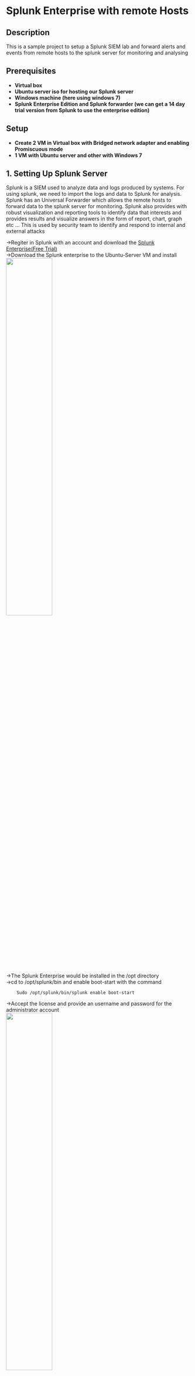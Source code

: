 <h1>Splunk Enterprise with remote Hosts</h1>

<h2>Description</h2>
This is a sample project to setup a Splunk SIEM lab and forward alerts and events from remote hosts to the splunk server for monitoring and analysing 
<br />


<h2>Prerequisites</h2>

- <b>Virtual box</b> 
- <b>Ubuntu server iso for hosting our Splunk server</b>
- <b>Windows machine (here using windows 7)</b>
- <b>Splunk Enterprise Edition and Splunk forwarder (we can get a 14 day trial version from Splunk to use the enterprise edition)</b>

<h2>Setup</h2>

- <b>Create 2 VM in Virtual box with Bridged network adapter and enabling Promiscuous mode</b> 
- <b>1 VM with Ubuntu server and other with Windows 7</b>
 
<h2>1. Setting Up Splunk Server</h2>
<p align="Left">
Splunk is a SIEM used to analyze data and logs produced by systems. For using splunk, we need to import the logs and data to Splunk for analysis. 
Splunk has an Universal Forwarder which allows the remote hosts to forward data to the splunk server for monitoring.
Splunk also provides with robust visualization and reporting tools to identify data that interests and provides results and visualize answers in the form of report, chart, graph  etc …
This is used by security team to identify and respond to internal and external attacks
</br>
<p>
->Regiter in Splunk with an account and download the <a href = "https://www.splunk.com/en_us/download/splunk-enterprise.html">Splunk Enterprise(Free Trial)</a><br/>
->Download the Splunk enterprise to the Ubuntu-Server VM and install<br/>
  <img src="https://imgur.com/PUJCFDJ.png" height="50%" width="50%"><br/>
->The Splunk Enterprise would be installed in the /opt directory<br/>
->cd to /opt/splunk/bin and enable boot-start with the command<br/>
        
        Sudo /opt/splunk/bin/splunk enable boot-start
->Accept the license and provide an username and password for the administrator account<br/>
  <img src = "https://imgur.com/fiZnu64.png" height="50%" width="50%"><br/>
->Splunk web console is using port 8000, so we need to allow port 8000 on firewall <br/>


        Checking the status of ufw - "sudo ufw status"
        Enabling ufw - "sudo ufw enable"
        Adding firewall rule - "sudo ufw allow 8000"
  <img src="https://imgur.com/seWGAFJ.png" height="50%" width="50%"><br/>
->Starting splunk 
        
        sudo /opt/splunk/bin/splunk start
  <img src = "https://imgur.com/kd1ghbf.png" height="50%" width="50%">
  <br/>
  <img src = "https://imgur.com/YRlfQti.png" height="50%" width="70%">
->Browse to the "serverip:8000" to access the splunk server<br/>
  <img src = "https://imgur.com/W0tZhh5.png" height="50%" width="50%">
->Login using the created credentials and we would be able to see the Splunk Enterprise <br/>


<h2>2. Configuring Splunk server to receive logs</h2>
<p align="Left">
->Click on the settings > Forwarding and Receiving<br/>
   <img src = "https://imgur.com/qVb8KPC.png" height="50%" width="50%"></br>
->Click on Configure Receiving<br/>
   <img src = "https://imgur.com/AY2Gpek.png" height="50%" width="50%"></br>
->Click new receiving port and add the port (9997) from which the data is being forwarded from <br/>
   <img src = "https://imgur.com/yzYT3jw.png" height="50%" width="50%"></br>
->Go back to home and now seleect Indexes on settings<br/>
   <img src = "https://imgur.com/x54Q5ap.png" height="50%" width="50%"></br>
->Create a new index, name it and save, Here the name is "windows" <br/>
  <img src = "https://imgur.com/ETVEaAX.png" height="50%" width="50%"></br>

<h2>3. Installing Splunk Forwarder on Windows(host) machine</h2>
<p align="Left">
->Logon to the windows host machine and download <a href="https://www.splunk.com/en_us/download/universal-forwarder.html?utm_campaign=google_emea_tier2_en_search_brand&utm_source=google&utm_medium=cpc&utm_content=Uni_Forwarder_Demo&utm_term=splunk%20universal%20forwarder&_bk=splunk%20universal%20forwarder&_bt=471686934609&_bm=p&_bn=g&_bg=114606398847&device=c&gclid=EAIaIQobChMIy4uU4-rK_wIVr4VoCR3pbQJxEAAYASAAEgIWovD_BwE">Splunk Forwarder</a><br/>
->Install Splunk Forwarder on the Machine<br/>
->Agree license and select "On-Premise Splunk option"<br/>
   <img src = "https://imgur.com/HqRRrmm.png" height="50%" width="50%"></br>
->Create an username and password > next <br/>
->Click next as we would setup the receiving indexer<br/>
->Enter the IP address of the splunk server and the port (9997) we enabled on splunk to listen<br/>
   <img src = "https://imgur.com/1NnA3en.png" height="50%" width="50%"></br>
->Click next and install<br/>

<h2>3. Finalizing the host setup</h2>
<p align="Left">
->After the installation is done, we need to add the index name to the windows machine<br/>
->Go to the installed path of the splunk forwarder
      
  
        Go to c:\program files\SplunkUniversalForwarder\etc\apps\SplunkUniversalForwarder\local<br/>
->We would be able to find the inputs.conf file<br/>
->open it in notepad and add the index name that we created in splunk at the end of all event  (Here it is index= windows)<br/>
   <img src = "https://imgur.com/i8ratQd.png" height="50%" width="50%"></br>
->Check whether the Splunk server is configured correctly in the host<br/>
->Go to c:\program files\SplunkUniversalForwarder\etc\system\local<br/>
->Open and check the outputs.conf file<br/>
   <img src = "https://imgur.com/CKHIweS.png" height="50%" width="50%"></br>
->Now we need to open the port 9997 on the firewall to finalize the connection<br/>
->Go to "windows defender firewall with advanced security" <br/>
   <img src = "https://imgur.com/6mF0HLu.png" height="50%" width="50%"></br>
->Select inbound rule on the left and create a new rule " <br/>
   <img src = "https://imgur.com/sEYMhlN.png" height="50%" width="50%"></br>
->Set Rule Type as Port<br/>
   <img src = "https://imgur.com/XESJuIM.png" height="50%" width="50%"></br>
->Select protocol as UDP and specify the port (9997)<br/>
   <img src = "https://imgur.com/zvPQtx9.png" height="50%" width="50%"></br>
->Use the default on Action (Allow the connection) and profile (Check all three on profile) <br/>
->Add a name and description, click finish<br/>
   <img src = "https://imgur.com/fyoHwAD.png" height="50%" width="50%"></br>
->Finally restart the splunk forwarder service in the services.msc<br/>
   <img src = "https://imgur.com/afNHVi6.png" height="50%" width="50%"></br>
->After the service got resatrted go to the Search and Reporting option in Splunk Server<br/>
   <img src = "https://imgur.com/gmKpYQj.png" height="50%" width="50%"></br>
->Click on Data Summary and we would be able to see the hosts and Sources got populated from windows machine<br/>
   <img src = "https://imgur.com/uMyuGSz.png" height="50%" width="50%"></br>
   <img src = "https://imgur.com/ABxBv9h.png" height="50%" width="50%"></br>

Now the logs from Windows machine would get imported into our Splunk server and Splunk would be able to provide analysis of it<br/> 
</p>  
  
  
  
  
  
  
  
  
  
  
  
  
  
  
  
  
  
  
  
  
  
  
  


<!--
 ```diff
- text in red
+ text in green
! text in orange
# text in gray
@@ text in purple (and bold)@@
```
--!>
